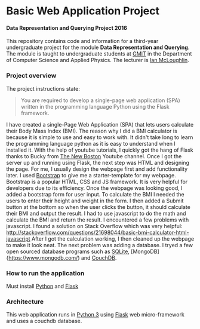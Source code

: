 # Basic Web Application Project
#### Data Representation and Querying Project 2016

This repository contains code and information for a third-year undergraduate project for the module **Data Representation and Querying**.
The module is taught to undergraduate students at [GMIT](http://www.gmit.ie) in the Department of Computer Science and Applied Physics.
The lecturer is [Ian McLoughlin](https://ianmcloughlin.github.io).

### Project overview
The project instructions state:

>You are required to develop a single-page web application (SPA) written in the programming language Python using the Flask framework.

I have created a single-Page Web Application (SPA) that lets users calculate their Body Mass Index (BMI). The reason why I did a BMI calculator is because it is simple to use and easy to work with. It didn't take long to learn the programming language python as it is easy to understand when I installed it. With the help of youtube tutorials, I quickly got the hang of Flask thanks to Bucky from [The New Boston](https://www.youtube.com/user/thenewboston) Youtube channel. Once I got the server up and running using Flask, the next step was HTML and designing the page. For me, I usually design the webpage first and add functionality later. I used [Bootstrap](http://getbootstrap.com/) to give me a starter-template for my webpage. Bootstrap is a popular HTML, CSS and JS framework. It is very helpful for developers due to its efficiency. Once the webpage was looking good, I added a bootstrap form for user input. To calculate the BMI I needed the users to enter their height and weight in the form. I then added a Submit button at the bottom so when the user clicks the button, it should calculate their BMI and output the result. I had to use javascript to do the math and calculate the BMI and return the result. I encountered a few problems with javascript. I found a solution on Stack Overflow which was very helpful:  http://stackoverflow.com/questions/21698044/basic-bmi-calculator-html-javascript
After I got the calculation working, I then cleaned up the webpage to make it look neat. The next problem was adding a database. I tryed a few open sourced database programs such as [SQLite](https://sqlite.org/), [MongoDB]{https://www.mongodb.com/) and [CouchDB](http://couchdb.apache.org/).

### How to run the application
Must install [Python](https://www.python.org/) and [Flask](http://flask.pocoo.org/)

### Architecture
This web application runs in [Python 3](https://www.python.org/) using [Flask](http://flask.pocoo.org/) web micro-framework and uses a couchdb database. 

